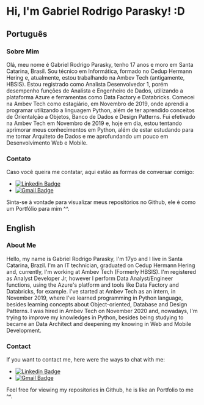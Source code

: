 # Hi, I'm Gabriel Rodrigo Parasky! :D

<!--
**GRParasky/grparasky** is a ✨ _special_ ✨ repository because its `README.md` (this file) appears on your GitHub profile.
-->


## Português

### Sobre Mim

Olá, meu nome é Gabriel Rodrigo Parasky, tenho 17 anos e moro em Santa Catarina, Brasil. Sou técnico em Informática, formado no Cedup Hermann Hering e, atualmente, estou trabalhando na Ambev Tech (antigamente, HBSIS). Estou registrado como Analista Desenvolvedor 1, porém desempenho funções de Analista e Engenheiro de Dados, utilizando a plataforma Azure e ferramentas como Data Factory e Databricks. Comecei na Ambev Tech como estagiário, em Novembro de 2019, onde aprendi a programar utilizando a linguagem Python, além de ter aprendido conceitos de Orientalção a Objetos, Banco de Dados e Design Patterns. Fui efetivado na Ambev Tech em Novembro de 2019 e, hoje em dia, estou tentando aprimorar meus conhecimentos em Python, além de estar estudando para me tornar Arquiteto de Dados e me aprofundando um pouco em Desenvolvimento Web e Mobile.

### Contato
Caso você queira me contatar, aqui estão as formas de conversar comigo:
- [![Linkedin Badge](https://img.shields.io/badge/-LinkedIn-blue?style=flat-square&logo=Linkedin&logoColor=white&link=https://www.linkedin.com/in/gabriel-rodrigo-parasky-3a2a1518a/)](https://www.linkedin.com/in/gabriel-rodrigo-parasky-3a2a1518a/)
- [![Gmail Badge](https://img.shields.io/badge/Gmail-white?style=flat-square&logo=Gmail&logoColor=red&link=https://mail.google.com/mail/u/1/#inbox?compose=DmwnWrRrlQspWgCdKxpXrQcvpmgGpVsXpPjlbnhwlngVxwfcnJQwRbnCCSSkxdrNkQTNlnxKrLHQ)](https://mail.google.com/mail/u/1/#inbox?compose=DmwnWrRrlQspWgCdKxpXrQcvpmgGpVsXpPjlbnhwlngVxwfcnJQwRbnCCSSkxdrNkQTNlnxKrLHQ)

Sinta-se à vontade para visualizar meus repositórios no Github, ele é como um Portfólio para mim ^^.

## English

### About Me

Hello, my name is Gabriel Rodrigo Parasky, I'm 17yo and I live in Santa Catarina, Brazil. I'm an IT technician, graduated on Cedup Hermann Hering and, currently, I'm working at Ambev Tech (Formerly HBSIS). I'm registered as Analyst Developer Jr, however I perform Data Analyst/Engineer functions, using the Azure's platform and tools like Data Factory and Databricks, for example. I've started at Ambev Tech as an intern, in November 2019, where I've learned programming in Python language, besides learning concepts about Object-oriented, Database and Design Patterns. I was hired in Ambev Tech on November 2020 and, nowadays, I'm trying to improve my knowledges in Python, besides being studying to became an Data Architect and deepening my knowing in Web and Mobile Development.

### Contact
If you want to contact me, here were the ways to chat with me:
- [![Linkedin Badge](https://img.shields.io/badge/-LinkedIn-blue?style=flat-square&logo=Linkedin&logoColor=white&link=https://www.linkedin.com/in/gabriel-rodrigo-parasky-3a2a1518a/)](https://www.linkedin.com/in/gabriel-rodrigo-parasky-3a2a1518a/)
- [![Gmail Badge](https://img.shields.io/badge/Gmail-white?style=flat-square&logo=Gmail&logoColor=red&link=https://mail.google.com/mail/u/1/#inbox?compose=DmwnWrRrlQspWgCdKxpXrQcvpmgGpVsXpPjlbnhwlngVxwfcnJQwRbnCCSSkxdrNkQTNlnxKrLHQ)](https://mail.google.com/mail/u/1/#inbox?compose=DmwnWrRrlQspWgCdKxpXrQcvpmgGpVsXpPjlbnhwlngVxwfcnJQwRbnCCSSkxdrNkQTNlnxKrLHQ)

Feel free for viewing my repositories in Github, he is like an Portfolio to me ^^.
